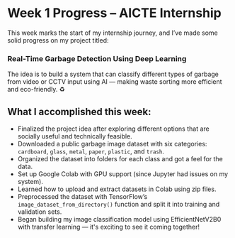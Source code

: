 # Week 1 Progress – AICTE Internship 

This week marks the start of my internship journey, and I’ve made some solid progress on my project titled:

### Real-Time Garbage Detection Using Deep Learning

The idea is to build a system that can classify different types of garbage from video or CCTV input using AI — making waste sorting more efficient and eco-friendly. ♻

## What I accomplished this week:

- Finalized the project idea after exploring different options that are socially useful and technically feasible.
- Downloaded a public garbage image dataset with six categories:  
  `cardboard`, `glass`, `metal`, `paper`, `plastic`, and `trash`.
- Organized the dataset into folders for each class and got a feel for the data.
- Set up Google Colab with GPU support (since Jupyter had issues on my system).
- Learned how to upload and extract datasets in Colab using zip files.
- Preprocessed the dataset with TensorFlow’s `image_dataset_from_directory()` function and split it into training and validation sets.
- Began building my image classification model using EfficientNetV2B0 with transfer learning — it's exciting to see it coming together!




